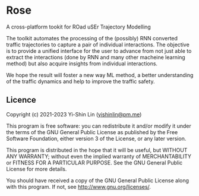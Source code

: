 # Rose
A cross-platform tookit for ROad uSEr Trajectory Modelling

The toolkit automates the processing of the (possibly) RNN converted traffic trajectories to capture a pair of individual interactions. The objective is to provide a unified interface for the user to advance from not just able to extract the interactions (done by RNN and many other macheine learning method) but also acquire insights from individual interactions.

We hope the result will foster a new way ML method, a better understanding of the traffic dynamics and help to improve the traffic safety.

## Licence

Copyright (c) 2021-2023 Yi-Shin Lin (yishinlin@pm.me)

This program is free software: you can redistribute it and/or modify it under
the terms of the GNU General Public License as published by the Free Software
Foundation, either version 3 of the License, or any later version.

This program is distributed in the hope that it will be useful, but WITHOUT
ANY WARRANTY; without even the implied warranty of MERCHANTABILITY or FITNESS
FOR A PARTICULAR PURPOSE.  See the GNU General Public License for more
details.

You should have received a copy of the GNU General Public License along with
this program.  If not, see <http://www.gnu.org/licenses/>.
